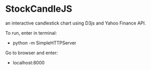 # StockCandleJS
an interactive candlestick chart using D3js and Yahoo Finance API.

To run, enter in terminal:
* python -m SimpleHTTPServer

Go to browser and enter:
* localhost:8000
